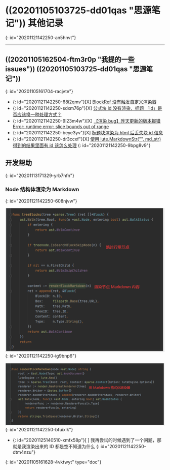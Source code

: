# ((20201105103725-dd01qas "思源笔记"))  其他记录
{: id="20201121142250-an5hnvt"}

---

## ((20201105162504-ftm3r0p "我提的一些 issues"))  ((20201105103725-dd01qas "思源笔记"))
{: id="20201105161704-racjvte"}

* {: id="20201121142250-68i2qmv"}[X] [BlockRef 没有触发自定义渲染器](https://github.com/88250/lute/issues/102)
* {: id="20201121142250-sdxm76p"}[X] [公式块 id 没有渲染，标题 「id」是否应该换一种处理方式？](https://github.com/88250/lute/issues/101)
* {: id="20201121142250-9l23m4w"}[X] [【渲染 bug】昨天更新的版本报错 Error: runtime error: slice bounds out of range](https://github.com/88250/lute/issues/100)
* {: id="20201121142250-beye3yv"}[X] [标题块渲染为 html 后丢失块 id 信息](https://github.com/88250/lute/issues/99)
* {: id="20201121142250-dr3ccxf"}[X] [使用 lute.MarkdownStr("", md_str) 得到的结果里面有 id 该怎么处理](https://github.com/88250/lute/issues/98)
{: id="20201121142250-9bpg8v9"}

## 开发帮助
{: id="20201113171329-yrb7hfn"}

### Node 结构体渲染为 Markdown
{: id="20201121142250-608njvw"}

![image.png](assets/20201118002724-ounb3tf-image.png)
{: id="20201121142250-ig9bnp6"}

![image.png](assets/20201118002738-gyn1wv8-image.png)
{: id="20201121142250-bfuixlk"}

* {: id="20201125140510-xmfx58p"}[ ] 我再尝试的时候遇到了一个问题，那就是我渲染出来的 ID 都是空不知道为什么
{: id="20201121142250-dtm4nzu"}


{: id="20201105161628-4vktwyt" type="doc"}
